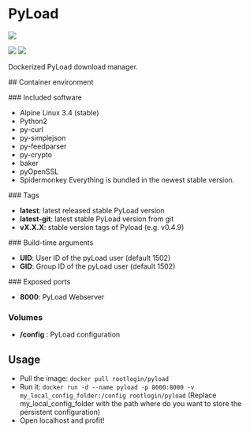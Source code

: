 # PyLoad

![](https://pyload.net/img/banner.png)

[![](https://images.microbadger.com/badges/version/rootlogin/pyload.svg)](https://microbadger.com/images/rootlogin/pyload "Get your own version badge on microbadger.com") [![](https://images.microbadger.com/badges/image/rootlogin/pyload.svg)](https://microbadger.com/images/rootlogin/pyload "Get your own image badge on microbadger.com")

Dockerized PyLoad download manager.

## Container environment

### Included software

* Alpine Linux 3.4 (stable)
* Python2
* py-curl
* py-simplejson
* py-feedparser
* py-crypto
* baker
* pyOpenSSL
* Spidermonkey
Everything is bundled in the newest stable version.

### Tags

* **latest**: latest released stable PyLoad version
* **latest-git**: latest stable PyLoad version from git
* **vX.X.X**: stable version tags of Pyload (e.g. v0.4.9)

### Build-time arguments

* **UID**: User ID of the pyLoad user (default 1502)
* **GID**: Group ID of the pyLoad user (default 1502)

### Exposed ports

* **8000**: PyLoad Webserver

### Volumes

* **/config** : PyLoad configuration

## Usage

* Pull the image: `docker pull rootlogin/pyload`
* Run it: `docker run -d --name pyload -p 8000:8000 -v my_local_config_folder:/config rootlogin/pyload` (Replace my_local_config_folder with the path where do you want to store the persistent configuration)
* Open localhost and profit!

